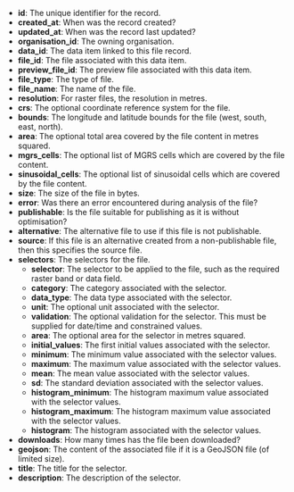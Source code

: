 * **id**: The unique identifier for the record.
* **created_at**: When was the record created?
* **updated_at**: When was the record last updated?
* **organisation_id**: The owning organisation.
* **data_id**: The data item linked to this file record.
* **file_id**: The file associated with this data item.
* **preview_file_id**: The preview file associated with this data item.
* **file_type**: The type of file.
* **file_name**: The name of the file.
* **resolution**: For raster files, the resolution in metres.
* **crs**: The optional coordinate reference system for the file.
* **bounds**: The longitude and latitude bounds for the file (west, south, east, north).
* **area**: The optional total area covered by the file content in metres squared.
* **mgrs_cells**: The optional list of MGRS cells which are covered by the file content.
* **sinusoidal_cells**: The optional list of sinusoidal cells which are covered by the file content.
* **size**: The size of the file in bytes.
* **error**: Was there an error encountered during analysis of the file?
* **publishable**: Is the file suitable for publishing as it is without optimisation?
* **alternative**: The alternative file to use if this file is not publishable.
* **source**: If this file is an alternative created from a non-publishable file, then this specifies the source file.
* **selectors**: The selectors for the file.
    * **selector**: The selector to be applied to the file, such as the required raster band or data field.
    * **category**: The category associated with the selector.
    * **data_type**: The data type associated with the selector.
    * **unit**: The optional unit associated with the selector.
    * **validation**: The optional validation for the selector. This must be supplied for date/time and constrained values.
    * **area**: The optional area for the selector in metres squared.
    * **initial_values**: The first initial values associated with the selector.
    * **minimum**: The minimum value associated with the selector values.
    * **maximum**: The maximum value associated with the selector values.
    * **mean**: The mean value associated with the selector values.
    * **sd**: The standard deviation associated with the selector values.
    * **histogram_minimum**: The histogram maximum value associated with the selector values.
    * **histogram_maximum**: The histogram maximum value associated with the selector values.
    * **histogram**: The histogram associated with the selector values.
* **downloads**: How many times has the file been downloaded?
* **geojson**: The content of the associated file if it is a GeoJSON file (of limited size).
* **title**: The title for the selector.
* **description**: The description of the selector.
